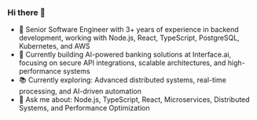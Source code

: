 
### Hi there 👋

- 🚀 Senior Software Engineer with 3+ years of experience in backend development, working with Node.js, React, TypeScript, PostgreSQL, Kubernetes, and AWS
- 🔧 Currently building AI-powered banking solutions at Interface.ai, focusing on secure API integrations, scalable architectures, and high-performance systems
- 📚 Currently exploring: Advanced distributed systems, real-time processing, and AI-driven automation
- 💬 Ask me about: Node.js, TypeScript, React, Microservices, Distributed Systems, and Performance Optimization
<!---
![Anurag's GitHub stats](https://github-readme-stats.vercel.app/api?username=msku786&show_icons=true&theme=radical)
[![Top Langs](https://github-readme-stats.vercel.app/api/top-langs/?username=anuraghazra)](https://github.com/msku786anuraghazra/github-readme-stats)
-->
